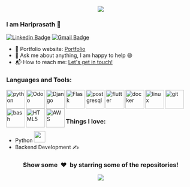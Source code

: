 <p align="center">
  <img src="https://capsule-render.vercel.app/api?type=waving&color=gradient&text=Hello!&height=100&section=header"/>
</p>

<!-- <h3>I am Haiprasath 👋</h3> -->
### I am Hariprasath 👋
[![Linkedin Badge](https://img.shields.io/badge/-Hariprasath-blue?style=flat-square&logo=Linkedin&logoColor=white&link=https://www.linkedin.com/in/hari4274/)](https://www.linkedin.com/in/hari4274/)
[![Gmail Badge](https://img.shields.io/badge/-bala.hariprasath@gmail.com-c14438?style=flat-square&logo=Gmail&logoColor=white&link=mailto:bala.hariprasth@gmail.com)](mailto:bala.hariprasath@gmail.com) 


- 🎯 Portfolio website: [Portfolio](https://hari4274.github.io/)
- 💬 Ask me about anything, I am happy to help :smile:
- 📬 How to reach me: [Let's get in touch!][linkedin]

### Languages and Tools: 
<p>
<img align="left" src="https://cdn.jsdelivr.net/gh/devicons/devicon/icons/python/python-original.svg" alt="python" width="50" height="50"/>
<img align="left" alt="Odoo" width="50px" src="https://odoocdn.com/openerp_website/static/src/img/assets/png/odoo_logo.png" />
<img align="left" alt="Django" width="50px" src="https://cdn.jsdelivr.net/gh/devicons/devicon@latest/icons/django/django-plain-wordmark.svg" />
<img align="left" alt="Flask" width="50px" src="https://cdn.jsdelivr.net/gh/devicons/devicon/icons/flask/flask-original-wordmark.svg"/>

<img align="left" src="https://cdn.jsdelivr.net/gh/devicons/devicon/icons/postgresql/postgresql-original-wordmark.svg" alt="postgresql" width="50" height="50"/>
<!-- <img align="left" alt="Git" width="50px" src="https://raw.githubusercontent.com/github/explore/80688e429a7d4ef2fca1e82350fe8e3517d3494d/topics/git/git.png" /> -->
<img align="left" src="https://cdn.jsdelivr.net/gh/devicons/devicon/icons/flutter/flutter-original.svg" alt="flutter" width="50" height="50"/>
<img align="left" src="https://cdn.jsdelivr.net/gh/devicons/devicon/icons/docker/docker-original-wordmark.svg" alt="docker" width="50" height="50"/>
<!-- <img align="left" src="https://cdn.jsdelivr.net/gh/devicons/devicon/icons/kubernetes/kubernetes-plain.svg" alt="kubernetes" width="50" height="50"/> -->
<img align="left" src="https://cdn.jsdelivr.net/gh/devicons/devicon/icons/linux/linux-original.svg" alt="linux" width="50" height="50"/>     
<img align="left" src="https://cdn.jsdelivr.net/gh/devicons/devicon/icons/git/git-original.svg" alt="git" width="50" height="50"/>
<img align="left" src="https://cdn.jsdelivr.net/gh/devicons/devicon/icons/bash/bash-original.svg" alt="bash" width="50" height="50"/>
</p>
<p>
<!-- <img align="left" src="https://cdn.jsdelivr.net/gh/devicons/devicon/icons/figma/figma-original.svg" alt="figma" width="50" height="50"/> -->
<img align="left" alt="HTML5" width="50px" src="https://cdn.jsdelivr.net/gh/devicons/devicon/icons/html5/html5-original.svg" />
<!--<img align="left" alt="CSS3" width="50px" src="https://cdn.jsdelivr.net/gh/devicons/devicon/icons/css3/css3-original.svg" />  -->
<img src="https://cdn.jsdelivr.net/gh/devicons/devicon@latest/icons/amazonwebservices/amazonwebservices-original-wordmark.svg" align="left" alt="AWS" width="50px"/>
          
<!-- <img align="left" alt="Visual Studio Code" width="50px" src="https://raw.githubusercontent.com/github/explore/80688e429a7d4ef2fca1e82350fe8e3517d3494d/topics/visual-studio-code/visual-studio-code.png" /> -->
</p>
<br/>
<br/>

<br/>

### Things I love:
- Python <img src="https://media.giphy.com/media/WUlplcMpOCEmTGBtBW/giphy.gif" width="30"> 
- Backend Development ✍️

<!--
### :zap: Github Stats
<p>
    <a href="https://gitstats.me/varadbhogayata" target="_blank"> 
        <img src="https://github-readme-stats.vercel.app/api?username=hari4274&&show_icons=true&hi&theme=dark&count_private=true&include_all_commits=true">
        https://github-profile-summary-cards.vercel.app/api/cards/profile-details?username=hari4274&theme=default
    </a>
</p>
-->

<div align="center">
<h3 align="center">Show some &nbsp;❤️&nbsp; by starring some of the repositories!</h3>

<!--[website]: -->
[linkedin]: https://www.linkedin.com/in/hari4274
<p align="center">
  <img src="https://capsule-render.vercel.app/api?type=waving&color=gradient&height=100&section=footer"/>
</p>
